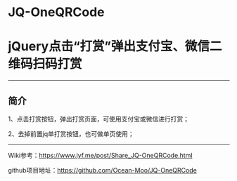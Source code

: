# JQ-OneQRCode
# jQuery点击“打赏”弹出支付宝、微信二维码扫码打赏
---

## 简介
1、点击打赏按钮，弹出打赏页面，可使用支付宝或微信进行打赏；




2、去掉前置jq单打赏按钮，也可做单页使用；



---



Wiki参考：https://www.jyf.me/post/Share_JQ-OneQRCode.html


github项目地址：https://github.com/Ocean-Moo/JQ-OneQRCode

